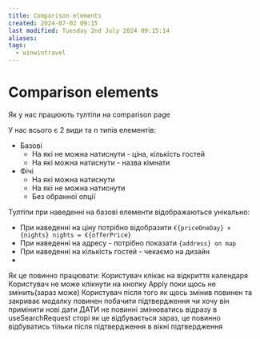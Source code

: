 ```yaml
---
title: Comparison elements
created: 2024-07-02 09:15
last modified: Tuesday 2nd July 2024 09:15:14
aliases: 
tags:
  - winwintravel
---
```

# Comparison elements

Як у нас працюють тултіпи на comparison page

У нас всього є 2 види та n типів елементів:
- Базові
	- На які не можна натиснути - ціна, кількість гостей
	- На які можна натиснути - назва кімнати
- Фічі
	- На які можна натиснути
	- На які не можна натиснути
	- Без обранної опції


Тултіпи при наведенні на базові елементи відображаються унікально:
- При наведенні на ціну потрібно відобразити `€{priceOneDay} × {nights} nights = €{offerPrice}`
- При наведенні на адресу - потрібно показати `{address} on map`
- При наведенні на кількість гостей - чекаємо на дизайн
- 



Як це повинно працювати:
Користувач клікає на відкриття календаря
Користувач не може клікнути на кнопку Apply поки щось не змінить(зараз може)
Користувач після того як щось змінив повинен та закриває модалку повинен побачити підтвердження чи хочу він примінити нові дати
ДАТИ не повинні змінюватись відразу в useSearchRequest сторі як це відбувається зараз, це повинно відбуватись тільки після підтвердження в вікні підтвердження